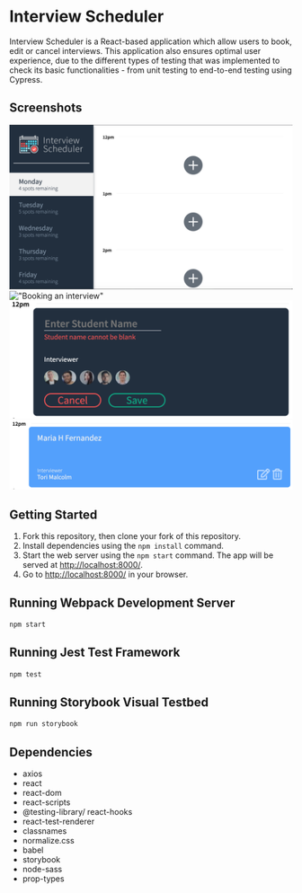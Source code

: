# Interview Scheduler

Interview Scheduler is a React-based application which allow users to book, edit or cancel interviews. This application also ensures optimal user experience, due to the different types of testing that was implemented to check its basic functionalities - from unit testing to end-to-end testing using Cypress.

## Screenshots

!["Interview Scheduler"](https://github.com/mariahfernnn/scheduler/blob/master/docs/interview-scheduler.png?raw=true)
!["Booking an interview"](uhttps://github.com/mariahfernnn/scheduler/blob/master/docs/booking-interview.png?raw=true)
!["Booking an interview Error"](https://github.com/mariahfernnn/scheduler/blob/master/docs/booking-interview-error.png?raw=true)
!["Booked Interview with hover"](https://github.com/mariahfernnn/scheduler/blob/master/docs/booked-interview-hover-on.png?raw=true)

## Getting Started

1. Fork this repository, then clone your fork of this repository.
2. Install dependencies using the `npm install` command.
3. Start the web server using the `npm start` command. The app will be served at <http://localhost:8000/>.
4. Go to <http://localhost:8000/> in your browser.

## Running Webpack Development Server

```sh
npm start
```

## Running Jest Test Framework

```sh
npm test
```

## Running Storybook Visual Testbed

```sh
npm run storybook
```

## Dependencies

- axios
- react
- react-dom
- react-scripts
- @testing-library/ react-hooks
- react-test-renderer
- classnames
- normalize.css
- babel
- storybook
- node-sass
- prop-types
